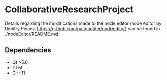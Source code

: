 # CollaborativeResearchProject

Details regarding the modifications made to the node editor (node editor by Dimitry Pinaev, https://github.com/paceholder/nodeeditor)
can be found in ./nodeEditor/README.md

## Dependencies

- Qt >5.6
- GLM
- C++11
